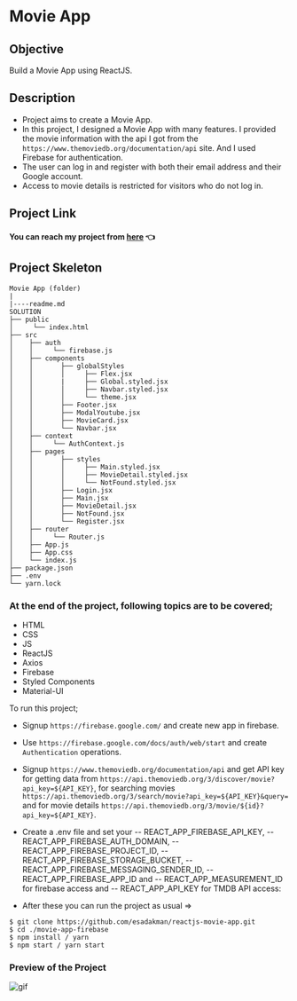# Movie App

## Objective

Build a Movie App using ReactJS.

## Description

- Project aims to create a Movie App.
- In this project, I designed a Movie App with many features. I provided the movie information with the api I got from the `https://www.themoviedb.org/documentation/api` site. And I used Firebase for authentication.
- The user can log in and register with both their email address and their Google account.
- Access to movie details is restricted for visitors who do not log in.

## Project Link

#### You can reach my project from [here](https://firebase-movie-app-tmdb.netlify.app/) 👈

## Project Skeleton

```
Movie App (folder)
|
|----readme.md
SOLUTION
├── public
│     └── index.html
├── src
│    ├── auth
│    │     └── firebase.js
│    ├── components
│    │       ├── globalStyles
│    │       │     ├── Flex.jsx
│    │       |     ├── Global.styled.jsx
│    │       │     ├── Navbar.styled.jsx
│    │       │     └── theme.jsx
│    │       ├── Footer.jsx
│    │       ├── ModalYoutube.jsx
│    │       ├── MovieCard.jsx
│    │       └── Navbar.jsx
│    ├── context
│    │     └── AuthContext.js
│    ├── pages
│    │       ├── styles
│    │       │     ├── Main.styled.jsx
│    │       │     ├── MovieDetail.styled.jsx
│    │       │     └── NotFound.styled.jsx
│    │       ├── Login.jsx
│    │       ├── Main.jsx
│    │       ├── MovieDetail.jsx
│    │       ├── NotFound.jsx
│    │       └── Register.jsx
│    ├── router
│    │     └── Router.js
│    ├── App.js
│    ├── App.css
│    └── index.js
├── package.json
├── .env
└── yarn.lock
```

### At the end of the project, following topics are to be covered;

- HTML
- CSS
- JS
- ReactJS
- Axios
- Firebase
- Styled Components
- Material-UI

To run this project;

- Signup `https://firebase.google.com/` and create new app in firebase.
- Use `https://firebase.google.com/docs/auth/web/start` and create `Authentication` operations.
- Signup `https://www.themoviedb.org/documentation/api` and get API key for getting data from `https://api.themoviedb.org/3/discover/movie?api_key=${API_KEY}`, for searching movies `https://api.themoviedb.org/3/search/movie?api_key=${API_KEY}&query=` and for movie details `https://api.themoviedb.org/3/movie/${id}?api_key=${API_KEY}`.
- Create a .env file and set your
  -- REACT_APP_FIREBASE_API_KEY,
  -- REACT_APP_FIREBASE_AUTH_DOMAIN,
  -- REACT_APP_FIREBASE_PROJECT_ID,
  -- REACT_APP_FIREBASE_STORAGE_BUCKET,
  -- REACT_APP_FIREBASE_MESSAGING_SENDER_ID,
  -- REACT_APP_FIREBASE_APP_ID and
  -- REACT_APP_MEASUREMENT_ID for firebase access and
  -- REACT_APP_API_KEY for TMDB API access:

- After these you can run the project as usual =>

```
$ git clone https://github.com/esadakman/reactjs-movie-app.git
$ cd ./movie-app-firebase
$ npm install / yarn
$ npm start / yarn start
```

### Preview of the Project

<img  src="./src/assets/movie.gif" alt="gif"  />
